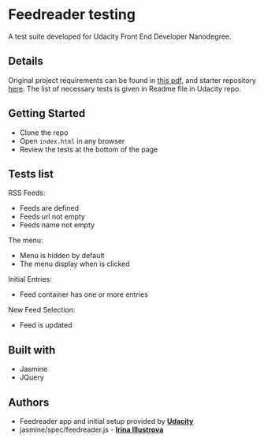 # Feedreader testing

A test suite developed for Udacity Front End Developer Nanodegree.

## Details

Original project requirements can be found in [this pdf](feedreader-testing-project-rubric.pdf), and starter repository [here](https://github.com/udacity/frontend-nanodegree-feedreader). The list of necessary tests is given in Readme file in Udacity repo.

## Getting Started

* Clone the repo
* Open `index.html` in any browser
* Review the tests at the bottom of the page

## Tests list

RSS Feeds:

* Feeds are defined
* Feeds url not empty
* Feeds name not empty

The menu:

* Menu is hidden by default
* The menu display when is clicked

Initial Entries:

* Feed container has one or more entries

New Feed Selection:

* Feed is updated

## Built with
* Jasmine
* JQuery

## Authors
* Feedreader app and initial setup provided by **[Udacity](www.udacity.com)**
* jasmine/spec/feedreader.js - **[Irina Illustrova](https://github.com/Illustrova)**